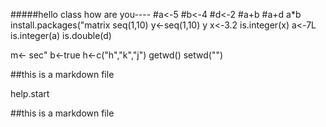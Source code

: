 #####hello class how are you----
#a<-5
#b<-4
#d<-2
#a+b
#a+d
a*b
install.packages("matrix
seq(1,10)
y<-seq(1,10)
y
x<-3.2
is.integer(x)
a<-7L
is.integer(a)
is.double(d)

m<- sec"
b<-true
h<-c("h","k","j")
getwd()
setwd("")

##this is a markdown file

help.start


##this is a markdown file
